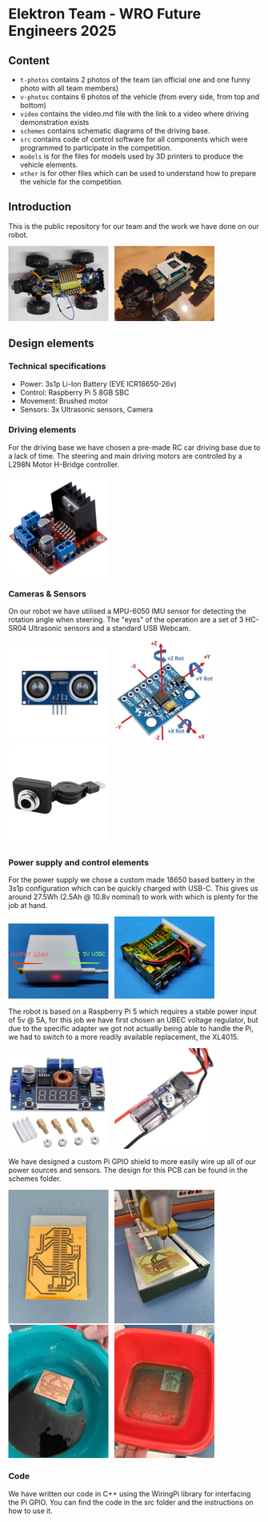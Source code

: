 # Elektron Team - WRO Future Engineers 2025

## Content

* `t-photos` contains 2 photos of the team (an official one and one funny photo with all team members)
* `v-photos` contains 6 photos of the vehicle (from every side, from top and bottom)
* `video` contains the video.md file with the link to a video where driving demonstration exists
* `schemes` contains schematic diagrams of the driving base.
* `src` contains code of control software for all components which were programmed to participate in the competition.
* `models` is for the files for models used by 3D printers to produce the vehicle elements.
* `other` is for other files which can be used to understand how to prepare the vehicle for the competition.

## Introduction

This is the public repository for our team and the work we have done on our robot.

<p float="left">
  <img src="v-photos/top.jpg" width="200"/>
  &nbsp;
  <img src="v-photos/front.jpg" width="200"/>
</p>

## Design elements

### Technical specifications
- Power: 3s1p Li-Ion Battery (EVE ICR18650-26v)
- Control: Raspberry Pi 5 8GB SBC
- Movement: Brushed motor
- Sensors: 3x Ultrasonic sensors, Camera

### Driving elements

For the driving base we have chosen a pre-made RC car driving base due to a lack of time. The steering and main driving motors are controled by a L298N Motor H-Bridge controller. 

<p float="left">
  <img src="other/l298n.jpg" width="200"/>
</p>

### Cameras & Sensors

On our robot we have utilised a MPU-6050 IMU sensor for detecting the rotation angle when steering. 
The "eyes" of the operation are a set of 3 HC-SR04 Ultrasonic sensors and a standard USB Webcam.

<p float="left">
  <img src="other/hc-sr04.jpg" width="200"/>
  &nbsp;
  <img src="other/mpu6050.jpg" width="200"/>
  &nbsp;
  <img src="other/s-l400.jpg" width="200"/>
</p>

### Power supply and control elements

For the power supply we chose a custom made 18650 based battery in the 3s1p configuration which can be quickly charged with USB-C. 
This gives us around 27.5Wh (2.5Ah @ 10.8v nominal) to work with which is plenty for the job at hand.

<p float="left">
  <img src="other/battery1.jpg" width="200"/>
  &nbsp;
  <img src="other/battery2.jpg" width="200"/>
</p>

The robot is based on a Raspberry Pi 5 which requires a stable power input of 5v @ 5A, for this job we have first chosen an UBEC voltage regulator, but due to the specific adapter we got not actually being able to handle the Pi, we had to switch to a more readily available replacement, the XL4015.

<p float="left">
  <img src="other/xl4015.png" width="200"/>
  &nbsp;
  <img src="other/ubec.png" width="200"/>
</p>

We have designed a custom Pi GPIO shield to more easily wire up all of our power sources and sensors. The design for this PCB can be found in the schemes folder.

<p float="left">
  <img src="schemes/pcb1.jpg" width="200"/>
  &nbsp;
  <img src="schemes/pcb2.jpg" width="200"/>
  &nbsp;
  <img src="schemes/pcb3.jpg" width="200"/>
  &nbsp;
  <img src="schemes/pcb4.jpg" width="200"/>
</p>

### Code

We have written our code in C++ using the WiringPi library for interfacing the Pi GPIO. 
You can find the code in the src folder and the instructions on how to use it.
